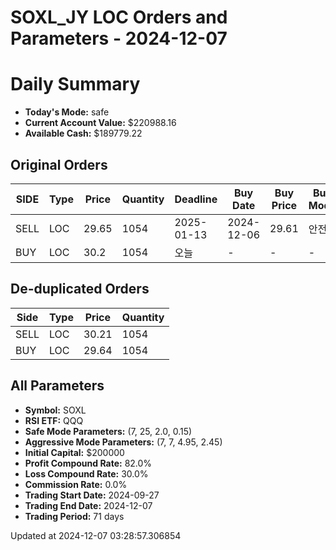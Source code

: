 # SOXL_JY LOC Orders and Parameters - 2024-12-07

# Daily Summary

- **Today's Mode:** safe
- **Current Account Value:** $220988.16
- **Available Cash:** $189779.22

## Original Orders

| SIDE | Type | Price | Quantity | Deadline | Buy Date | Buy Price | Buy Mode |
|------|------|-------|----------|----------|----------|-----------|----------|
| SELL | LOC | 29.65 | 1054 | 2025-01-13 | 2024-12-06 | 29.61 | 안전 |
| BUY | LOC | 30.2 | 1054 | 오늘 | - | - | - |

## De-duplicated Orders

| Side | Type | Price | Quantity |
|------|------|-------|----------|
| SELL | LOC | 30.21 | 1054 |
| BUY | LOC | 29.64 | 1054 |

## All Parameters

- **Symbol:** SOXL
- **RSI ETF:** QQQ
- **Safe Mode Parameters:** (7, 25, 2.0, 0.15)
- **Aggressive Mode Parameters:** (7, 7, 4.95, 2.45)
- **Initial Capital:** $200000
- **Profit Compound Rate:** 82.0%
- **Loss Compound Rate:** 30.0%
- **Commission Rate:** 0.0%
- **Trading Start Date:** 2024-09-27
- **Trading End Date:** 2024-12-07
- **Trading Period:** 71 days

Updated at 2024-12-07 03:28:57.306854
